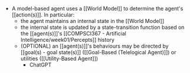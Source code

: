 -  A model-based agent uses a [[World Model]] to determine the agent's [[action(s)]]. In particular:
	- the agent maintains an internal state in the [[World Model]]
	- the internal state is updated by a state-transition function based on the [[agent(s)]]'s [[COMPSCI367 - Artificial Intelligence/week01/Percepts]] history
	- (OPTIONAL) an [[agent(s)]]'s behaviours may be directed by [[goal(s) - goal state(s)]] ([[Goal-Based (Telelogical Agent)]]) or utilities ([[Utility-Based Agent]])
		- ChatGPT